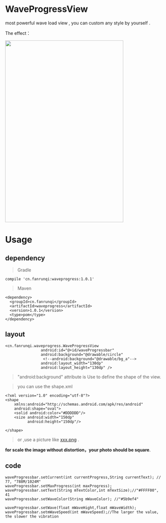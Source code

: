 # WaveProgressView

most powerful wave load view , you can custom  any style  by yourself .


The effect：

<img src="https://raw.githubusercontent.com/fanrunqi/WaveProgressView/master/screenshots/WaveProgressView.gif" width = "380" height = "585"  />

# Usage

## dependency

> Gradle
```
compile 'cn.fanrunqi:waveprogress:1.0.1'
```
> Maven
```
<dependency>
  <groupId>cn.fanrunqi</groupId>
  <artifactId>waveprogress</artifactId>
  <version>1.0.1</version>
  <type>pom</type>
</dependency>
```

## layout


```
<cn.fanrunqi.waveprogress.WaveProgressView
                android:id="@+id/waveProgressbar"
                android:background="@drawable/circle"
                 <!--android:background="@drawable/bg_a"-->
                android:layout_width="130dp"
                android:layout_height="130dp" />
```

> "android:background" attribute is Use to define the shape of the view.

> you can use the shape.xml

```
<?xml version="1.0" encoding="utf-8"?>
<shape
    xmlns:android="http://schemas.android.com/apk/res/android"
    android:shape="oval">
    <solid android:color="#DDDDDD"/>
    <size android:width="150dp"
          android:height="150dp"/>

</shape>
```

> or ,use a picture like [xxx.png](https://github.com/fanrunqi/WaveProgressView/blob/master/app/src/main/res/drawable/bg_a.png)
.

**for scale the image without distortion，your photo should be square**.

## code


```
waveProgressbar.setCurrent(int currentProgress,String currentText); // 77, "788M/1024M"
waveProgressbar.setMaxProgress(int maxProgress);
waveProgressbar.setText(String mTextColor,int mTextSize);//"#FFFF00", 41
waveProgressbar.setWaveColor(String mWaveColor); //"#5b9ef4"

waveProgressbar.setWave(float mWaveHight,float mWaveWidth);
waveProgressbar.setmWaveSpeed(int mWaveSpeed);//The larger the value, the slower the vibration


```
